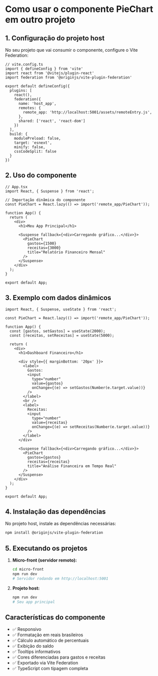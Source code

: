 # Como usar o componente PieChart em outro projeto

## 1. Configuração do projeto host

No seu projeto que vai consumir o componente, configure o Vite Federation:

```tsx
// vite.config.ts
import { defineConfig } from 'vite'
import react from '@vitejs/plugin-react'
import federation from '@originjs/vite-plugin-federation'

export default defineConfig({
  plugins: [
    react(),
    federation({
      name: 'host_app',
      remotes: {
        remote_app: 'http://localhost:5001/assets/remoteEntry.js',
      },
      shared: ['react', 'react-dom']
    })
  ],
  build: {
    modulePreload: false,
    target: 'esnext',
    minify: false,
    cssCodeSplit: false
  }
})
```

## 2. Uso do componente

```tsx
// App.tsx
import React, { Suspense } from 'react';

// Importação dinâmica do componente
const PieChart = React.lazy(() => import('remote_app/PieChart'));

function App() {
  return (
    <div>
      <h1>Meu App Principal</h1>
      
      <Suspense fallback={<div>Carregando gráfico...</div>}>
        <PieChart 
          gastos={1500} 
          receitas={3000} 
          title="Relatório Financeiro Mensal"
        />
      </Suspense>
    </div>
  );
}

export default App;
```

## 3. Exemplo com dados dinâmicos

```tsx
import React, { Suspense, useState } from 'react';

const PieChart = React.lazy(() => import('remote_app/PieChart'));

function App() {
  const [gastos, setGastos] = useState(2000);
  const [receitas, setReceitas] = useState(5000);

  return (
    <div>
      <h1>Dashboard Financeiro</h1>
      
      <div style={{ marginBottom: '20px' }}>
        <label>
          Gastos: 
          <input 
            type="number" 
            value={gastos} 
            onChange={(e) => setGastos(Number(e.target.value))}
          />
        </label>
        <br />
        <label>
          Receitas: 
          <input 
            type="number" 
            value={receitas} 
            onChange={(e) => setReceitas(Number(e.target.value))}
          />
        </label>
      </div>

      <Suspense fallback={<div>Carregando gráfico...</div>}>
        <PieChart 
          gastos={gastos} 
          receitas={receitas} 
          title="Análise Financeira em Tempo Real"
        />
      </Suspense>
    </div>
  );
}

export default App;
```

## 4. Instalação das dependências

No projeto host, instale as dependências necessárias:

```bash
npm install @originjs/vite-plugin-federation
```

## 5. Executando os projetos

1. **Micro-front (servidor remoto):**
   ```bash
   cd micro-front
   npm run dev
   # Servidor rodando em http://localhost:5001
   ```

2. **Projeto host:**
   ```bash
   npm run dev
   # Seu app principal
   ```

## Características do componente

- ✅ Responsivo
- ✅ Formatação em reais brasileiros
- ✅ Cálculo automático de percentuais
- ✅ Exibição do saldo
- ✅ Tooltips informativos
- ✅ Cores diferenciadas para gastos e receitas
- ✅ Exportado via Vite Federation
- ✅ TypeScript com tipagem completa 